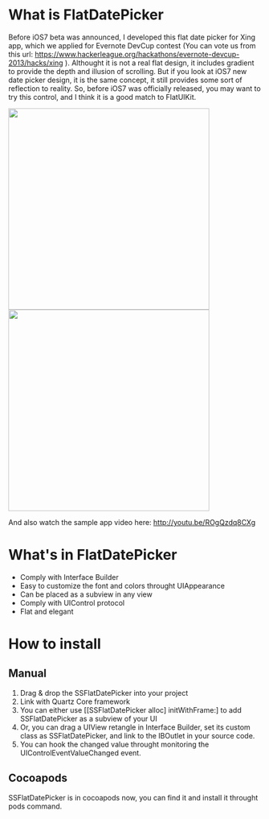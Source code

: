 # What is FlatDatePicker

Before iOS7 beta was announced, I developed this flat date picker for Xing app, which we applied for Evernote DevCup contest (You can vote us from this url: https://www.hackerleague.org/hackathons/evernote-devcup-2013/hacks/xing ). Althought it is not a real flat design, it includes gradient to provide the depth and illusion of scrolling. But if you look at iOS7 new date picker design, it is the same concept, it still provides some sort of reflection to reality. So, before iOS7 was officially released, you may want to try this control, and I think it is a good match to FlatUIKit. 

<img src="http://f.cl.ly/items/3B2Y3N2v2Z0l1D3U2O2l/date.png" width="400"/>
<img src="http://f.cl.ly/items/0b1s0K3n3f210P110d2L/time.png" width="400"/>

And also watch the sample app video here: http://youtu.be/ROgQzdq8CXg

# What's in FlatDatePicker

* Comply with Interface Builder
* Easy to customize the font and colors throught UIAppearance
* Can be placed as a subview in any view
* Comply with UIControl protocol
* Flat and elegant

# How to install

## Manual
1. Drag & drop the SSFlatDatePicker into your project
2. Link with Quartz Core framework
3. You can either use [[SSFlatDatePicker alloc] initWithFrame:] to add SSFlatDatePicker as a subview of your UI
4. Or, you can drag a UIView retangle in Interface Builder, set its custom class as SSFlatDatePicker, and link to the IBOutlet in your source code. 
5. You can hook the changed value throught monitoring the UIControlEventValueChanged event. 

## Cocoapods
SSFlatDatePicker is in cocoapods now, you can find it and install it throught pods command. 

